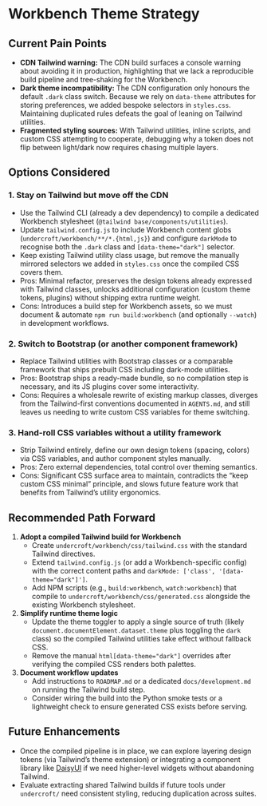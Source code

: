 # Workbench Theme Strategy

## Current Pain Points
- **CDN Tailwind warning:** The CDN build surfaces a console warning about avoiding it in production, highlighting that we lack a reproducible build pipeline and tree-shaking for the Workbench.
- **Dark theme incompatibility:** The CDN configuration only honours the default `.dark` class switch. Because we rely on `data-theme` attributes for storing preferences, we added bespoke selectors in `styles.css`. Maintaining duplicated rules defeats the goal of leaning on Tailwind utilities.
- **Fragmented styling sources:** With Tailwind utilities, inline scripts, and custom CSS attempting to cooperate, debugging why a token does not flip between light/dark now requires chasing multiple layers.

## Options Considered
### 1. Stay on Tailwind but move off the CDN
- Use the Tailwind CLI (already a dev dependency) to compile a dedicated Workbench stylesheet (`@tailwind base/components/utilities`).
- Update `tailwind.config.js` to include Workbench content globs (`undercroft/workbench/**/*.{html,js}`) and configure `darkMode` to recognise both the `.dark` class and `[data-theme="dark"]` selector.
- Keep existing Tailwind utility class usage, but remove the manually mirrored selectors we added in `styles.css` once the compiled CSS covers them.
- Pros: Minimal refactor, preserves the design tokens already expressed with Tailwind classes, unlocks additional configuration (custom theme tokens, plugins) without shipping extra runtime weight.
- Cons: Introduces a build step for Workbench assets, so we must document & automate `npm run build:workbench` (and optionally `--watch`) in development workflows.

### 2. Switch to Bootstrap (or another component framework)
- Replace Tailwind utilities with Bootstrap classes or a comparable framework that ships prebuilt CSS including dark-mode utilities.
- Pros: Bootstrap ships a ready-made bundle, so no compilation step is necessary, and its JS plugins cover some interactivity.
- Cons: Requires a wholesale rewrite of existing markup classes, diverges from the Tailwind-first conventions documented in `AGENTS.md`, and still leaves us needing to write custom CSS variables for theme switching.

### 3. Hand-roll CSS variables without a utility framework
- Strip Tailwind entirely, define our own design tokens (spacing, colors) via CSS variables, and author component styles manually.
- Pros: Zero external dependencies, total control over theming semantics.
- Cons: Significant CSS surface area to maintain, contradicts the “keep custom CSS minimal” principle, and slows future feature work that benefits from Tailwind’s utility ergonomics.

## Recommended Path Forward
1. **Adopt a compiled Tailwind build for Workbench**
   - Create `undercroft/workbench/css/tailwind.css` with the standard Tailwind directives.
   - Extend `tailwind.config.js` (or add a Workbench-specific config) with the correct content paths and `darkMode: ['class', '[data-theme="dark"]']`.
   - Add NPM scripts (e.g., `build:workbench`, `watch:workbench`) that compile to `undercroft/workbench/css/generated.css` alongside the existing Workbench stylesheet.
2. **Simplify runtime theme logic**
   - Update the theme toggler to apply a single source of truth (likely `document.documentElement.dataset.theme` plus toggling the `dark` class) so the compiled Tailwind utilities take effect without fallback CSS.
   - Remove the manual `html[data-theme="dark"]` overrides after verifying the compiled CSS renders both palettes.
3. **Document workflow updates**
   - Add instructions to `ROADMAP.md` or a dedicated `docs/development.md` on running the Tailwind build step.
   - Consider wiring the build into the Python smoke tests or a lightweight check to ensure generated CSS exists before serving.

## Future Enhancements
- Once the compiled pipeline is in place, we can explore layering design tokens (via Tailwind’s theme extension) or integrating a component library like [DaisyUI](https://daisyui.com/) if we need higher-level widgets without abandoning Tailwind.
- Evaluate extracting shared Tailwind builds if future tools under `undercroft/` need consistent styling, reducing duplication across suites.
